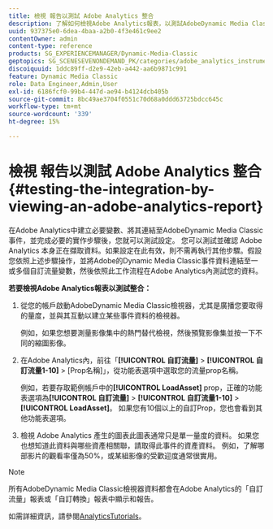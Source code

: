 ```yaml
---
title: 檢視 報告以測試 Adobe Analytics 整合
description: 了解如何檢視Adobe Analytics報表，以測試AdobeDynamic Media Classic中的整合。
uuid: 937375e0-6dea-4baa-a2b0-4f3e461c9ee2
contentOwner: admin
content-type: reference
products: SG_EXPERIENCEMANAGER/Dynamic-Media-Classic
geptopics: SG_SCENESEVENONDEMAND_PK/categories/adobe_analytics_instrumentation_kit
discoiquuid: 1ddc89ff-d2e9-42eb-a442-aa6b9871c991
feature: Dynamic Media Classic
role: Data Engineer,Admin,User
exl-id: 6186fcf0-99b4-447d-ae94-b4124dcb405b
source-git-commit: 8bc49ae3704f0551c70d68a0ddd63725bdcc645c
workflow-type: tm+mt
source-wordcount: '339'
ht-degree: 15%

---
```


# 檢視 報告以測試 Adobe Analytics 整合{#testing-the-integration-by-viewing-an-adobe-analytics-report}

在Adobe Analytics中建立必要變數、將其連結至AdobeDynamic Media Classic事件，並完成必要的實作步驟後，您就可以測試設定。 您可以測試並確認 Adobe Analytics 本身正在擷取資料。如果設定在此有效，則不需再執行其他步驟。假設您依照上述步驟操作，並將Adobe的Dynamic Media Classic事件資料連結至一或多個自訂流量變數，然後依照此工作流程在Adobe Analytics內測試您的資料。

**若要檢視Adobe Analytics報表以測試整合：**

1. 從您的帳戶啟動AdobeDynamic Media Classic檢視器，尤其是廣播您要取得的量度，並與其互動以建立某些事件資料的檢視器。

   例如，如果您想要測量影像集中的熱門替代檢視，然後預覽影像集並按一下不同的縮圖影像。

1. 在Adobe Analytics內，前往「**[!UICONTROL 自訂流量]** > **[!UICONTROL 自訂流量1-10]** > [Prop名稱]」，從功能表選項中選取您的流量prop名稱。

   例如，若要存取範例帳戶中的&#x200B;**[!UICONTROL LoadAsset]** prop，正確的功能表選項為&#x200B;**[!UICONTROL 自訂流量]** > **[!UICONTROL 自訂流量1-10]** > **[!UICONTROL LoadAsset]**。 如果您有10個以上的自訂Prop，您也會看到其他功能表選項。

1. 檢視 Adobe Analytics 產生的圖表此圖表通常只是單一量度的資料。 如果您也想知道此資料與哪些資產相關聯，請取得此事件的資產資料。 例如，了解哪部影片的觀看率僅為50%，或某組影像的受歡迎度通常很實用。

>[!NOTE]
>
>所有AdobeDynamic Media Classic檢視器資料都會在Adobe Analytics的「自訂流量」報表或「自訂轉換」報表中顯示和報告。

如需詳細資訊，請參閱[AnalyticsTutorials](https://experienceleague.adobe.com/docs/analytics-learn/tutorials/overview.html)。